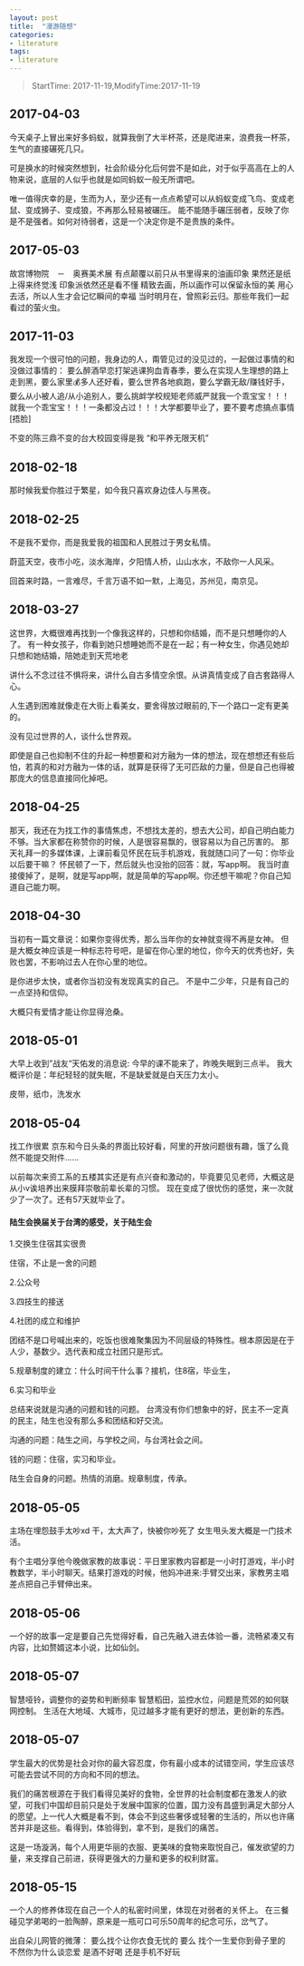 ```yaml
---
layout: post
title:  "漫游随想"
categories:
- literature
tags:
- literature
---
```


> StartTime: 2017-11-19,ModifyTime:2017-11-19
<!---more--->

## 2017-04-03
今天桌子上冒出来好多蚂蚁，就算我倒了大半杯茶，还是爬进来，浪费我一杯茶，生气的直接碾死几只。

可是换水的时候突然想到，社会阶级分化后何尝不是如此，对于似乎高高在上的人物来说，底层的人似乎也就是如同蚂蚁一般无所谓吧。

唯一值得庆幸的是，生而为人，至少还有一点点希望可以从蚂蚁变成飞鸟、变成老鼠、变成狮子、变成狼，不再那么轻易被碾压。
能不能随手碾压弱者，反映了你是不是强者。如何对待弱者，这是一个决定你是不是贵族的条件。

## 2017-05-03
故宫博物院　－　奥赛美术展
有点颠覆以前只从书里得来的油画印象
果然还是纸上得来终觉浅
印象派依然还是看不懂
精致去画，所以画作可以保留永恒的美
用心去活，所以人生才会记忆瞬间的幸福
当时明月在，曾照彩云归。那些年我们一起看过的萤火虫。


## 2017-11-03
我发现一个很可怕的问题，我身边的人，甭管见过的没见过的，一起做过事情的和没做过事情的：
要么醉酒早恋打架逃课狗血青春季，要么在实现人生理想的路上走到黑，要么家里💰多人还好看，要么世界各地疯跑，要么学霸无敌/赚钱好手，要么从小被人追/从小追别人，要么挑衅学校规矩老师威严就我一个乖宝宝！！！就我一个乖宝宝！！！一条都没占过！！！大学都要毕业了，要不要考虑搞点事情[捂脸]

不变的陈三鼎不变的台大校园变得是我
“和平养无限天机”

## 2018-02-18
那时候我爱你胜过于繁星，如今我只喜欢身边佳人与黑夜。

## 2018-02-25
不是我不爱你，而是我爱我的祖国和人民胜过于男女私情。

蔚蓝天空，夜市小吃，淡水海岸，夕阳情人桥，山山水水，不敌你一人风采。

回首来时路，一言难尽，千言万语不如一默，上海见，苏州见，南京见。

## 2018-03-27
这世界，大概很难再找到一个像我这样的，只想和你结婚，而不是只想睡你的人了。
有一种女孩子，你看到她只想睡她而不是在一起；有一种女生，你遇见她却只想和她结婚，陪她走到天荒地老

讲什么不念过往不惧将来，讲什么自古多情空余恨。从讲真情变成了自古套路得人心。

人生遇到困难就像走在大街上看美女，要舍得放过眼前的,下一个路口一定有更美的。

没有见过世界的人，谈什么世界观。

即使是自己也抑制不住的升起一种想要和对方融为一体的想法，现在想想还有些后怕，若真的和对方融为一体的话，就算是获得了无可匹敌的力量，但是自己也得被那庞大的信息直接同化掉吧。

## 2018-04-25
那天，我还在为找工作的事情焦虑，不想找太差的，想去大公司，却自己明白能力不够。当大家都在称赞你的时候，人是很容易飘的，很容易以为自己厉害的。
那天礼拜一的多媒体课，上课前看见怀民在玩手机游戏，我就随口问了一句：你毕业以后要干嘛？
怀民顿了一下，然后就头也没抬的回答：就，写app啊。
我当时直接傻掉了，是啊，就是写app啊，就是简单的写app啊。你还想干嘛呢？你自己知道自己能力啊。

## 2018-04-30
当初有一篇文章说：如果你变得优秀，那么当年你的女神就变得不再是女神。
但是大概女神应该是一种标志符号吧，是留在你心里的地位，你今天的优秀也好，失败也罢，不影响过去人在你心里的地位。

是你进步太快，或者你当初没有发现真实的自己。
不是中二少年，只是有自己的一点坚持和信仰。

大概只有爱情才能让你显得沧桑。


## 2018-05-01
大早上收到”战友“天佑发的消息说:
今早的课不能来了，昨晚失眠到三点半。
我大概评价是：年纪轻轻的就失眠，不是缺爱就是白天压力太小。

皮带，纸巾，洗发水

## 2018-05-04
找工作很累
京东和今日头条的界面比较好看，阿里的开放问题很有趣，饿了么竟然不能提交附件......

以前每次来资工系的五楼其实还是有点兴奋和激动的，毕竟要见见老师，大概这是从小v诶培养出来膜拜崇敬前辈长辈的习惯。
现在变成了很忧伤的感觉，来一次就少了一次了。还有57天就毕业了。

#### 陆生会换届关于台湾的感受，关于陆生会
1.交换生住宿其实很贵

住宿，不止是一舍的问题

2.公众号

3.四技生的接送

4.社团的成立和维护

团结不是口号喊出来的，吃饭也很难聚集因为不同层级的特殊性。根本原因是在于人少，基数少。选代表和成立社团只是形式。

5.规章制度的建立：什么时间干什么事？接机，住8宿，毕业生，

6.实习和毕业


总结来说就是沟通的问题和钱的问题。
台湾没有你们想象中的好，民主不一定真的民主，陆生也没有那么多和团结和好交流。

沟通的问题：陆生之间，与学校之间，与台湾社会之间。

钱的问题：住宿，实习和毕业。

陆生会自身的问题。热情的消磨。规章制度，传承。

## 2018-05-05
主场在埋怨鼓手太吵xd
干，太大声了，快被你吵死了
女生甩头发大概是一门技术活。

有个主唱分享他今晚做家教的故事说：平日里家教内容都是一小时打游戏，半小时教数学，半小时聊天。结果打游戏的时候，他妈冲进来:手臂交出来，家教男主唱差点把自己手臂伸出来。

## 2018-05-06
一个好的故事一定是要自己先觉得好看，自己先融入进去体验一番，流畅紧凑又有内容，比如赘婿这本小说，比如仙剑。

## 2018-05-07
智慧哑铃，调整你的姿势和判断频率
智慧稻田，监控水位，问题是荒郊的如何联网控制。
生活在大地域、大城市，见过越多才能有更好的想法，更创新的东西。


## 2018-05-07
学生最大的优势是社会对你的最大容忍度，你有最小成本的试错空间，学生应该尽可能去尝试不同的方向和不同的想法。

我们的痛苦根源在于我们看得见美好的食物，全世界的社会制度都在激发人的欲望，可我们中国却目前只是处于发展中国家的位置，国力没有昌盛到满足大部分人的愿望。上一代人大概是看不到，体会不到这些奢侈或轻奢的生活的，所以也许痛苦并非是这些。看得到，体验得到，拿不到，是我们的痛苦。

这是一场漩涡，每个人用更华丽的衣服、更美味的食物来取悦自己，催发欲望的力量，来支撑自己前进，获得更强大的力量和更多的权利财富。

##  2018-05-15
一个人的修养体现在自己一个人的私密时间里，体现在对弱者的关怀上。
在三餐碰见学弟喝的一脸陶醉，原来是一瓶可口可乐50周年的纪念可乐，岔气了。

出自朵儿网管的微薄：
要么找个让你衣食无忧的 要么 找个一生爱你到骨子里的   不然你为什么谈恋爱   是酒不好喝 还是手机不好玩 ​
